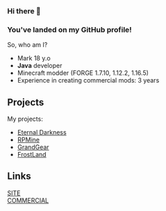 ### Hi there 👋
### You've landed on my GitHub profile!


So, who am I?
* Mark 18 y.o
* **Java** developer
* Minecraft modder (FORGE 1.7.10, 1.12.2, 1.16.5)
* Experience in creating commercial mods: 3 years

## Projects 
My projects:
* [Eternal Darkness](https://vk.com/eternaldarknessmc)
* [RPMine](https://vk.com/rpmineserver)
* [GrandGear](https://grandgear.top/)
* [FrostLand](https://frostland.pro/)
## Links
[SITE](https://thelivan.ru/) <br>
[COMMERCIAL](https://github.com/TheLivan/THELIVAN-COMMERCIAL)

